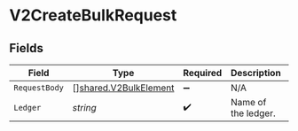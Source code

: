 # V2CreateBulkRequest


## Fields

| Field                                                                 | Type                                                                  | Required                                                              | Description                                                           | Example                                                               |
| --------------------------------------------------------------------- | --------------------------------------------------------------------- | --------------------------------------------------------------------- | --------------------------------------------------------------------- | --------------------------------------------------------------------- |
| `RequestBody`                                                         | [][shared.V2BulkElement](../../../pkg/models/shared/v2bulkelement.md) | :heavy_minus_sign:                                                    | N/A                                                                   |                                                                       |
| `Ledger`                                                              | *string*                                                              | :heavy_check_mark:                                                    | Name of the ledger.                                                   | ledger001                                                             |